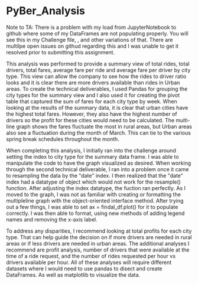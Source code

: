 # PyBer_Analysis

Note to TA: There is a problem with my load from JupyterNotebook to github where some of my DataFrames are not populating properly. You will see this in my Challenge file, </td><td>, and other variations of that. There are multilpe open issues on githud regarding this and I was unable to get it resolved prior to submitting this assignment. 

This analysis was performed to provide a summary view of total rides, total drivers, total fares, average fare per ride and average fare per driver by city type. This view can allow the company to see how the rides to driver ratio looks and it is clear there are more drivers available than rides in Urban areas. To create the technical deliverables, I used Pandas for grouping the city types for the summary view and I also used it for creating the pivot table that captured the sum of fares for each city type by week. When looking at the results of the summary data, it is clear that urban cities have the highest total fares. However, they also have the highest number of drivers so the profit for these cities would need to be calculated. The multi-line graph shows the fares fluctuate the most in rural areas, but Urban areas also see a fluctuation during the month of March. This can tie to the various spring break schedules throughout the month. 

When completing this analysis, I initially ran into the challenge around setting the index to city type for the summary data frame. I was able to manipulate the code to have the graph visualized as desired. When working through the second technical deliverable, I ran into a problem once it came to resampling the data by the "date" index. I then realized that the "date" index had a datatype of object which would not work for the resample() function. After adjusting the index datatype, the fuction ran perfectly. As I moved to the graph, I was not as familiar with creating or formatting the multipleline graph with the object-oriented interface method. After trying out a few things, I was able to set ax = findal_df.plot() for it to populate correctly. I was then able to format, using new methods of adding legend names and removing the x-axis label. 

To address any disparities, I recommend looking at total profits for each city type. That can help guide the decision on if more drivers are needed in rural areas or if less drivers are needed in urban areas. The additional analyses I recommend are profit analysis, number of drivers that were available at the time of a ride request, and the number of rides requested per hour vs drivers available per hour. All of these analyses will require different datasets where I would need to use pandas to disect and create DataFrames. As well as matplotlib to visualize the data. 

